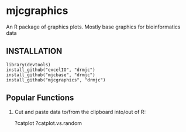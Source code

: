 mjcgraphics
===========

An R package of graphics plots. Mostly base graphics for bioinformatics data

INSTALLATION
------------

    library(devtools)
    install_github("excelIO", "drmjc")
    install_github("mjcbase", "drmjc")
    install_github("mjcgraphics", "drmjc")
    
Popular Functions
-----------------
1) Cut and paste data to/from the clipboard into/out of R:

    ?catplot
    ?catplot.vs.random
    
    
